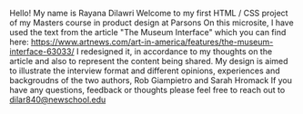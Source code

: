 Hello! My name is Rayana Dilawri
Welcome to my first HTML / CSS project of my Masters course in product design at Parsons 
On this microsite, I have used the text from the article "The Museum Interface" which you can find here: https://www.artnews.com/art-in-america/features/the-museum-interface-63033/
I redesigned it, in accordance to my thoughts on the article and also to represent the content being shared. 
My design is aimed to illustrate the interview format and different opinions, experiences and backgroudns of the two authors, Rob Giampietro and Sarah Hromack
If you have any questions, feedback or thoughts please feel free to reach out to dilar840@newschool.edu

